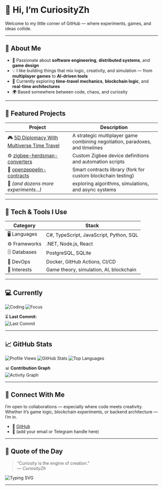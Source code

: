 # 👋 Hi, I’m **CuriosityZh**

Welcome to my little corner of GitHub — where experiments, games, and ideas collide.

---

## 🚀 About Me

- 🎯 Passionate about **software engineering**, **distributed systems**, and **game design**  
- 💡 I like building things that mix logic, creativity, and simulation — from **multiplayer games** to **AI-driven tools**
- 🧠 Currently exploring **time-travel mechanics**, **blockchain logic**, and **real-time architectures**
- 🌍 Based somewhere between code, chaos, and curiosity  

---

## 🧩 Featured Projects

| Project | Description |
|----------|--------------|
| 🎮 [5D Diplomacy With Multiverse Time Travel](https://github.com/CuriosityZh/5d-diplomacy-with-multiverse-time-travel) | A strategic multiplayer game combining negotiation, paradoxes, and timelines |
| ⚙️ [zigbee-herdsman-converters](https://github.com/CuriosityZh/zigbee-herdsman-converters) | Custom Zigbee device definitions and automation scripts |
| 🧱 [openzeppelin-contracts](https://github.com/CuriosityZh/openzeppelin-contracts) | Smart contracts library (fork for custom blockchain testing) |
| 🧪 *(and dozens more experiments...)* | exploring algorithms, simulations, and async systems |

---

## 🔧 Tech & Tools I Use

| Category | Stack |
|-----------|-------|
| 🖥 Languages | C#, TypeScript, JavaScript, Python, SQL |
| ⚙️ Frameworks | .NET, Node.js, React |
| 🗄 Databases | PostgreSQL, SQLite |
| 🐳 DevOps | Docker, GitHub Actions, CI/CD |
| 🧠 Interests | Game theory, simulation, AI, blockchain |

---

## 💻 Currently

![Coding](https://img.shields.io/badge/Coding%20in-C%23%20%7C%20TypeScript%20%7C%20Python-blueviolet?style=for-the-badge&logo=visualstudio)
![Focus](https://img.shields.io/badge/Focus-Game%20Simulation%20%7C%20Blockchain-orange?style=for-the-badge&logo=unity)

⏳ **Last Commit:**  
![Last Commit](https://img.shields.io/github/last-commit/CuriosityZh/CuriosityZh?color=green&logo=git&style=flat-square)

---

## 📈 GitHub Stats

![Profile Views](https://komarev.com/ghpvc/?username=CuriosityZh&color=blue)
![GitHub Stats](https://github-readme-stats.vercel.app/api?username=CuriosityZh&show_icons=true&theme=tokyonight)
![Top Languages](https://github-readme-stats.vercel.app/api/top-langs/?username=CuriosityZh&layout=compact&theme=tokyonight)

📊 **Contribution Graph**  
![Activity Graph](https://github-readme-activity-graph.vercel.app/graph?username=CuriosityZh&theme=tokyo-night)

---

## 💬 Connect With Me

I’m open to collaborations — especially where code meets creativity.  
Whether it’s game logic, blockchain experiments, or backend architecture — I’m in.

- 🐙 [GitHub](https://github.com/CuriosityZh)
- 💌 (add your email or Telegram handle here)

---

## 🧠 Quote of the Day

> “Curiosity is the engine of creation.”  
> — *CuriosityZh*

![Typing SVG](https://readme-typing-svg.herokuapp.com?color=%23F7F7F7&size=22&lines=Keep+Building...;Stay+Curious...;Code.+Learn.+Repeat.)

---
